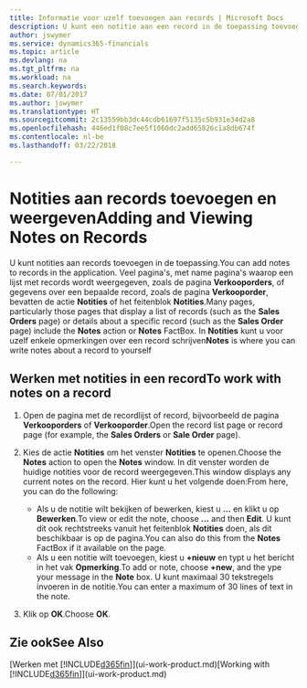 ```yaml
---
title: Informatie voor uzelf toevoegen aan records | Microsoft Docs
description: U kunt een notitie aan een record in de toepassing toevoegen. Stel dat u extra informatie hebt over een verkooporder die niet in een van de velden op de verkooporder kan worden ingevoerd.
author: jswymer
ms.service: dynamics365-financials
ms.topic: article
ms.devlang: na
ms.tgt_pltfrm: na
ms.workload: na
ms.search.keywords: 
ms.date: 07/01/2017
ms.author: jswymer
ms.translationtype: HT
ms.sourcegitcommit: 2c13559bb3dc44cdb61697f5135c5b931e34d2a8
ms.openlocfilehash: 446ed1f08c7ee5f1060dc2add65826c1a8db674f
ms.contentlocale: nl-be
ms.lasthandoff: 03/22/2018

---
```

# <a name="adding-and-viewing-notes-on-records"></a><span data-ttu-id="d41c6-104">Notities aan records toevoegen en weergeven</span><span class="sxs-lookup"><span data-stu-id="d41c6-104">Adding and Viewing Notes on Records</span></span>
 <span data-ttu-id="d41c6-105">U <!--OnPrem and your colleagues -->kunt notities aan records toevoegen in de toepassing.</span><span class="sxs-lookup"><span data-stu-id="d41c6-105">You <!--OnPrem and your colleagues -->can add notes to records in the application.</span></span> <span data-ttu-id="d41c6-106">Veel pagina's, met name pagina's waarop een lijst met records wordt weergegeven, zoals de pagina **Verkooporders**, of gegevens over een bepaalde record, zoals de pagina **Verkooporder**, bevatten de actie **Notities** of het feitenblok **Notities**.</span><span class="sxs-lookup"><span data-stu-id="d41c6-106">Many pages, particularly those pages that display a list of records (such as the **Sales Orders** page) or details about a specific record (such as the **Sales Order** page) include the **Notes** action or **Notes** FactBox.</span></span> <span data-ttu-id="d41c6-107">In **Notities** kunt u voor uzelf enkele opmerkingen over een record schrijven<!--OnPrem or others, and where you can view notes to you from others. For example, a note could be a general comment or processing instruction to your colleague, who can then respond to your note using their own **Notes**. Or, your colleague can add a note that gives you extra information about a sales order that is not covered by the information on the sales order. These notes and correspondences will follow the record as it is processed in the company.--></span><span class="sxs-lookup"><span data-stu-id="d41c6-107">**Notes** is where you can write notes about a record to yourself<!--OnPrem or others, and where you can view notes to you from others. For example, a note could be a general comment or processing instruction to your colleague, who can then respond to your note using their own **Notes**. Or, your colleague can add a note that gives you extra information about a sales order that is not covered by the information on the sales order. These notes and correspondences will follow the record as it is processed in the company.--></span></span>

<!--OnPrem
> [!NOTE]  
>  You can only select one recipient of the note.-->  
  
## <a name="to-work-with-notes-on-a-record"></a><span data-ttu-id="d41c6-108">Werken met notities in een record</span><span class="sxs-lookup"><span data-stu-id="d41c6-108">To work with notes on a record</span></span> 
  
1.  <span data-ttu-id="d41c6-109">Open de pagina met de recordlijst of record, bijvoorbeeld de pagina **Verkooporders** of **Verkooporder**.</span><span class="sxs-lookup"><span data-stu-id="d41c6-109">Open the record list page or record page (for example, the **Sales Orders** or **Sale Order** page).</span></span>  
  
    <!-- If **Notes** is not visible on the page, then you can customize the page to display the Notes FactBox. -->
  
2.  <span data-ttu-id="d41c6-110">Kies de actie **Notities** om het venster **Notities** te openen.</span><span class="sxs-lookup"><span data-stu-id="d41c6-110">Choose the **Notes** action to open the **Notes** window.</span></span> <span data-ttu-id="d41c6-111">In dit venster worden de huidige notities voor de record weergegeven.</span><span class="sxs-lookup"><span data-stu-id="d41c6-111">This window displays any current notes on the record.</span></span> <span data-ttu-id="d41c6-112">Hier kunt u het volgende doen:</span><span class="sxs-lookup"><span data-stu-id="d41c6-112">From here, you can do the following:</span></span>

    -   <span data-ttu-id="d41c6-113">Als u de notitie wilt bekijken of bewerken, kiest u **…** en klikt u op **Bewerken**.</span><span class="sxs-lookup"><span data-stu-id="d41c6-113">To view or edit the note, choose **...** and then **Edit**.</span></span> <span data-ttu-id="d41c6-114">U kunt dit ook rechtstreeks vanuit het feitenblok **Notities** doen, als dit beschikbaar is op de pagina.</span><span class="sxs-lookup"><span data-stu-id="d41c6-114">You can also do this from the **Notes** FactBox if it available on the page.</span></span>
    -   <span data-ttu-id="d41c6-115">Als u een notitie wilt toevoegen, kiest u **+nieuw** en typt u het bericht in het vak **Opmerking**.</span><span class="sxs-lookup"><span data-stu-id="d41c6-115">To add or note, choose **+new**, and the ype your message in the **Note** box.</span></span> <span data-ttu-id="d41c6-116">U kunt maximaal 30 tekstregels invoeren in de notitie.</span><span class="sxs-lookup"><span data-stu-id="d41c6-116">You can enter a maximum of 30 lines of text in the note.</span></span> 
  
<!-- 5.  In the **To** field, enter a user ID (your own or someone else’s) to indicate who the note is for.  
  
6.  Select the **Notify** field if you want to send a notification to the user in the **To** field. 
  
     If **Notify** is selected, the note will be sent as a notification to the user's **My Notifications** on the Role Center.  -->
  
3.  <span data-ttu-id="d41c6-117">Klik op **OK**.</span><span class="sxs-lookup"><span data-stu-id="d41c6-117">Choose **OK**.</span></span>  

## <a name="see-also"></a><span data-ttu-id="d41c6-118">Zie ook</span><span class="sxs-lookup"><span data-stu-id="d41c6-118">See Also</span></span>
<span data-ttu-id="d41c6-119">[Werken met [!INCLUDE[d365fin](includes/d365fin_md.md)]](ui-work-product.md)</span><span class="sxs-lookup"><span data-stu-id="d41c6-119">[Working with [!INCLUDE[d365fin](includes/d365fin_md.md)]](ui-work-product.md)</span></span>  
